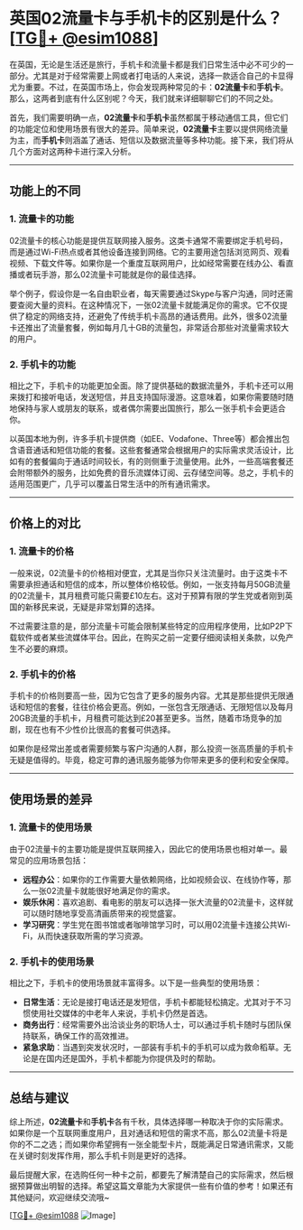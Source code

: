 # 英国02流量卡与手机卡的区别是什么？[[TG💪+ @esim1088](https://t.me/s/esim1088)]

在英国，无论是生活还是旅行，手机卡和流量卡都是我们日常生活中必不可少的一部分。尤其是对于经常需要上网或者打电话的人来说，选择一款适合自己的卡显得尤为重要。不过，在英国市场上，你会发现两种常见的卡：**02流量卡**和**手机卡**。那么，这两者到底有什么区别呢？今天，我们就来详细聊聊它们的不同之处。

首先，我们需要明确一点，**02流量卡**和**手机卡**虽然都属于移动通信工具，但它们的功能定位和使用场景有很大的差异。简单来说，**02流量卡**主要以提供网络流量为主，而**手机卡**则涵盖了通话、短信以及数据流量等多种功能。接下来，我们将从几个方面对这两种卡进行深入分析。

---

## **功能上的不同**

### **1. 流量卡的功能**
02流量卡的核心功能是提供互联网接入服务。这类卡通常不需要绑定手机号码，而是通过Wi-Fi热点或者其他设备连接到网络。它的主要用途包括浏览网页、观看视频、下载文件等。如果你是一个重度互联网用户，比如经常需要在线办公、看直播或者玩手游，那么02流量卡可能就是你的最佳选择。

举个例子，假设你是一名自由职业者，每天需要通过Skype与客户沟通，同时还需要查阅大量的资料。在这种情况下，一张02流量卡就能满足你的需求。它不仅提供了稳定的网络支持，还避免了传统手机卡高昂的通话费用。此外，很多02流量卡还推出了流量套餐，例如每月几十GB的流量包，非常适合那些对流量需求较大的用户。

### **2. 手机卡的功能**
相比之下，手机卡的功能更加全面。除了提供基础的数据流量外，手机卡还可以用来拨打和接听电话，发送短信，并且支持国际漫游。这意味着，如果你需要随时随地保持与家人或朋友的联系，或者偶尔需要出国旅行，那么一张手机卡会更适合你。

以英国本地为例，许多手机卡提供商（如EE、Vodafone、Three等）都会推出包含语音通话和短信功能的套餐。这些套餐通常会根据用户的实际需求灵活设计，比如有的套餐偏向于通话时间较长，有的则侧重于流量使用。此外，一些高端套餐还会附带额外的服务，比如免费的音乐流媒体订阅、云存储空间等。总之，手机卡的适用范围更广，几乎可以覆盖日常生活中的所有通讯需求。

---

## **价格上的对比**

### **1. 流量卡的价格**
一般来说，02流量卡的价格相对便宜，尤其是当你只关注流量时。由于这类卡不需要承担通话和短信的成本，所以整体价格较低。例如，一张支持每月50GB流量的02流量卡，其月租费可能只需要£10左右。这对于预算有限的学生党或者刚到英国的新移民来说，无疑是非常划算的选择。

不过需要注意的是，部分流量卡可能会限制某些特定的应用程序使用，比如P2P下载软件或者某些流媒体平台。因此，在购买之前一定要仔细阅读相关条款，以免产生不必要的麻烦。

### **2. 手机卡的价格**
手机卡的价格则要高一些，因为它包含了更多的服务内容。尤其是那些提供无限通话和短信的套餐，往往价格会更高。例如，一张包含无限通话、无限短信以及每月20GB流量的手机卡，月租费可能达到£20甚至更多。当然，随着市场竞争的加剧，现在也有不少性价比很高的套餐可供选择。

如果你是经常出差或者需要频繁与客户沟通的人群，那么投资一张高质量的手机卡无疑是值得的。毕竟，稳定可靠的通讯服务能够为你带来更多的便利和安全保障。

---

## **使用场景的差异**

### **1. 流量卡的使用场景**
由于02流量卡的主要功能是提供互联网接入，因此它的使用场景也相对单一。最常见的应用场景包括：

- **远程办公**：如果你的工作需要大量依赖网络，比如视频会议、在线协作等，那么一张02流量卡就能很好地满足你的需求。
- **娱乐休闲**：喜欢追剧、看电影的朋友可以选择一张大流量的02流量卡，这样就可以随时随地享受高清画质带来的视觉盛宴。
- **学习研究**：学生党在图书馆或者咖啡馆学习时，可以用02流量卡连接公共Wi-Fi，从而快速获取所需的学习资源。

### **2. 手机卡的使用场景**
相比之下，手机卡的使用场景就丰富得多。以下是一些典型的使用场景：

- **日常生活**：无论是接打电话还是发短信，手机卡都能轻松搞定。尤其对于不习惯使用社交媒体的中老年人来说，手机卡仍然是首选。
- **商务出行**：经常需要外出洽谈业务的职场人士，可以通过手机卡随时与团队保持联系，确保工作的高效推进。
- **紧急求助**：当遇到突发状况时，一部装有手机卡的手机可以成为救命稻草。无论是在国内还是国外，手机卡都能为你提供及时的帮助。

---

## **总结与建议**

综上所述，**02流量卡**和**手机卡**各有千秋，具体选择哪一种取决于你的实际需求。如果你是一个互联网重度用户，且对通话和短信的需求不高，那么02流量卡将是你的不二之选；而如果你希望拥有一张全能型卡片，既能满足日常通讯需求，又能在关键时刻发挥作用，那么手机卡则是更好的选择。

最后提醒大家，在选购任何一种卡之前，都要先了解清楚自己的实际需求，然后根据预算做出明智的选择。希望这篇文章能为大家提供一些有价值的参考！如果还有其他疑问，欢迎继续交流哦~

[[TG💪+ @esim1088](https://t.me/s/esim1088) ![Image](https://i.postimg.cc/4NQfJmqS/Snipaste-2025-05-13-00-14-12.png)]